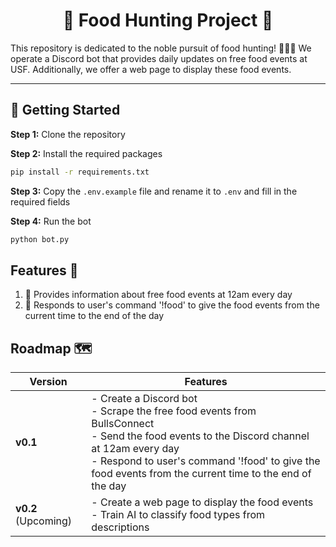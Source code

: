 <div align="center">

# 🍔 Food Hunting Project 🍔

</div>

This repository is dedicated to the noble pursuit of food hunting! 🍕🍣🍩 We operate a Discord bot that provides daily updates on free food events at USF. Additionally, we offer a web page to display these food events.

---

## 🚀 Getting Started

**Step 1:** Clone the repository

**Step 2:** Install the required packages

```bash
pip install -r requirements.txt
```

**Step 3:** Copy the `.env.example` file and rename it to `.env` and fill in the required fields

**Step 4:** Run the bot

```bash
python bot.py
```

## Features 🌟

1. 📅 Provides information about free food events at 12am every day
2. 🤖 Responds to user's command '!food' to give the food events from the current time to the end of the day

## Roadmap 🗺️

| Version             | Features                                                                                                                                                                                                                                                      |
| ------------------- | ------------------------------------------------------------------------------------------------------------------------------------------------------------------------------------------------------------------------------------------------------------- |
| **v0.1**            | - Create a Discord bot <br> - Scrape the free food events from BullsConnect <br> - Send the food events to the Discord channel at 12am every day <br> - Respond to user's command '!food' to give the food events from the current time to the end of the day |
| **v0.2** (Upcoming) | - Create a web page to display the food events <br> - Train AI to classify food types from descriptions                                                                                                                                                       |
